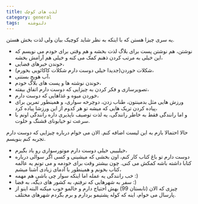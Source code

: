 ```yaml
---
title: لذت های کوچک
category: general
tags:   دلنوشته
---
```


یه سری چیزا هستن که با اینکه به نظر شاید کوچیک بیان ولی لذت بخش هستن.<br />

  * نوشتن، هم نوشتن پست برای بلاگ لذت بخشه و هم وقتی برای خودم می نویسم که این خیلی به مرتب کردن ذهنم کمک می کنه و خیلی هم آرامش بخشه،
  * خوندن خبرهای فضایی،
  * شکلات خوردن(جدیدا خیلی دوست دارم شکلات کاکائویی بخورم)،<br /> 
  * آب هویج بستنی، <br /> 
  * خوندن نوشته ها و پست های بلاگ خودم، <br />
  * تصویرسازی و فکر کردن به چیزایی که دوست دارم اتفاق بیفته، <br />
  * خوردن میوه و غذاهایی که دوست دارم، <br />
  * ورزش هایی مثل بدمینتون، طناب زدن، دوچرخه سواری، و همینطور تمرین برای پیاده کردن تریک هایی که میشه تو هر کدوم از این ورزشا پیاده کرد، <br />
  * و اما رانندگی فقط به خاطر رانندگی، یه لذت توصیف ناپذیری داره رانندگی اونم با سرعت تو خیابونای قشنگ و خلوت.<br />

حالا احتمالا بازم به این لیست اضافه کنم. الان می خوام درباره چیزایی که دوست دارم تجربه کنم بنویسم.<br />

  * خیلیییی خیلی دوست دارم موتورسواری رو یاد بگیرم،<br />
  * دوست دارم تو باغ کتاب کار کنم، اون بخشی که میشینی و کسی اگر سوالی درباره کتابا داشته باشه کمکش می کنی. چون بیشتر وقت برای خودمه و می تونم یه عالمه کتاب بخونم و همینطور با آدمای زیادی آشنا میشم،<br />
  * خب رانندگی یه عمله اما اینکه سوار چی باشی هم مهمه :) <br />
  * سفر به شهرهایی که نرفتم، به کشور های دیگه، به فضا :) <br />
  * چیزی که الان (تابستان 99) بهش احتیاج دارم و حالمو خوب میکنه البته اینو از پارسال می خوام، اینه که کوله پشتیمو بردارم و برم بگردم شهرهای مختلف. <br />



